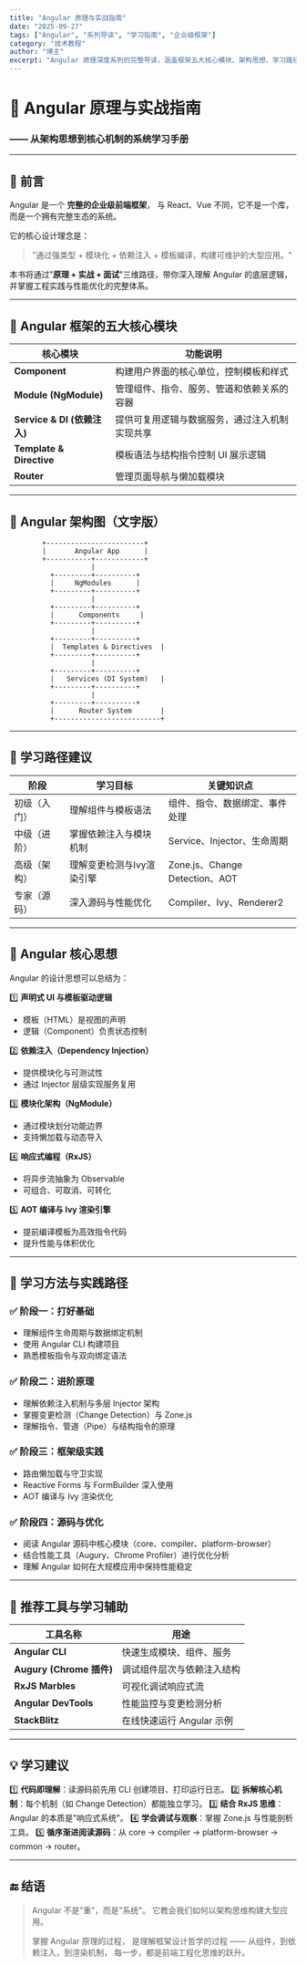 ```yaml
---
title: "Angular 原理与实战指南"
date: "2025-09-27"
tags: ["Angular", "系列导读", "学习指南", "企业级框架"]
category: "技术教程"
author: "博主"
excerpt: "Angular 原理深度系列的完整导读，涵盖框架五大核心模块、架构思想、学习路径建议、核心设计理念和实践方法，帮助你从框架使用者成长为理解架构思想的工程师。"
---
```


# 📘 Angular 原理与实战指南
### —— 从架构思想到核心机制的系统学习手册

---

## 📖 前言

Angular 是一个 **完整的企业级前端框架**，
与 React、Vue 不同，它不是一个库，而是一个拥有完整生态的系统。

它的核心设计理念是：
> "通过强类型 + 模块化 + 依赖注入 + 模板编译，构建可维护的大型应用。"

本书将通过"**原理 + 实战 + 面试**"三维路径，带你深入理解 Angular 的底层逻辑，
并掌握工程实践与性能优化的完整体系。

---

## 🧩 Angular 框架的五大核心模块

| 核心模块 | 功能说明 |
|-----------|-----------|
| **Component** | 构建用户界面的核心单位，控制模板和样式 |
| **Module (NgModule)** | 管理组件、指令、服务、管道和依赖关系的容器 |
| **Service & DI (依赖注入)** | 提供可复用逻辑与数据服务，通过注入机制实现共享 |
| **Template & Directive** | 模板语法与结构指令控制 UI 展示逻辑 |
| **Router** | 管理页面导航与懒加载模块 |

---

## 🧱 Angular 架构图（文字版）

```
        +------------------------+
        |       Angular App      |
        +-----------+------------+
                    |
          +---------+----------+
          |     NgModules      |
          +---------+----------+
                    |
          +---------+----------+
          |      Components     |
          +---------+----------+
                    |
          +---------+----------+
          |  Templates & Directives  |
          +---------+----------+
                    |
          +---------+----------+
          |   Services (DI System)   |
          +---------+----------+
                    |
          +---------+----------+
          |      Router System       |
          +--------------------------+
```

---

## 🚀 学习路径建议

| 阶段 | 学习目标 | 关键知识点 |
|------|-----------|-------------|
| 初级（入门） | 理解组件与模板语法 | 组件、指令、数据绑定、事件处理 |
| 中级（进阶） | 掌握依赖注入与模块机制 | Service、Injector、生命周期 |
| 高级（架构） | 理解变更检测与Ivy渲染引擎 | Zone.js、Change Detection、AOT |
| 专家（源码） | 深入源码与性能优化 | Compiler、Ivy、Renderer2 |

---

## 🧠 Angular 核心思想

Angular 的设计思想可以总结为：

1️⃣ **声明式 UI 与模板驱动逻辑**
- 模板（HTML）是视图的声明
- 逻辑（Component）负责状态控制

2️⃣ **依赖注入（Dependency Injection）**
- 提供模块化与可测试性
- 通过 Injector 层级实现服务复用

3️⃣ **模块化架构（NgModule）**
- 通过模块划分功能边界
- 支持懒加载与动态导入

4️⃣ **响应式编程（RxJS）**
- 将异步流抽象为 Observable
- 可组合、可取消、可转化

5️⃣ **AOT 编译与 Ivy 渲染引擎**
- 提前编译模板为高效指令代码
- 提升性能与体积优化

---

## 🧩 学习方法与实践路径

### ✅ 阶段一：打好基础
- 理解组件生命周期与数据绑定机制
- 使用 Angular CLI 构建项目
- 熟悉模板指令与双向绑定语法

### ✅ 阶段二：进阶原理
- 理解依赖注入机制与多层 Injector 架构
- 掌握变更检测（Change Detection）与 Zone.js
- 理解指令、管道（Pipe）与结构指令的原理

### ✅ 阶段三：框架级实践
- 路由懒加载与守卫实现
- Reactive Forms 与 FormBuilder 深入使用
- AOT 编译与 Ivy 渲染优化

### ✅ 阶段四：源码与优化
- 阅读 Angular 源码中核心模块（core、compiler、platform-browser）
- 结合性能工具（Augury、Chrome Profiler）进行优化分析
- 理解 Angular 如何在大规模应用中保持性能稳定

---

## 🧰 推荐工具与学习辅助

| 工具名称 | 用途 |
|-----------|-----------|
| **Angular CLI** | 快速生成模块、组件、服务 |
| **Augury (Chrome 插件)** | 调试组件层次与依赖注入结构 |
| **RxJS Marbles** | 可视化调试响应式流 |
| **Angular DevTools** | 性能监控与变更检测分析 |
| **StackBlitz** | 在线快速运行 Angular 示例 |

---

## 💡 学习建议

1️⃣ **代码即理解**：读源码前先用 CLI 创建项目、打印运行日志。
2️⃣ **拆解核心机制**：每个机制（如 Change Detection）都能独立学习。
3️⃣ **结合 RxJS 思维**：Angular 的本质是"响应式系统"。
4️⃣ **学会调试与观察**：掌握 Zone.js 与性能剖析工具。
5️⃣ **循序渐进阅读源码**：从 core → compiler → platform-browser → common → router。

---

## 🔚 结语

> Angular 不是"重"，而是"系统"。
> 它教会我们如何以架构思维构建大型应用。
>
> 掌握 Angular 原理的过程，
> 是理解框架设计哲学的过程 ——
> 从组件，到依赖注入，到渲染机制，
> 每一步，都是前端工程化思维的跃升。
